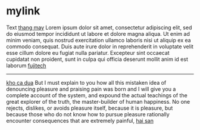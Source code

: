 # mylink
Text 
<a rel="dofollow" href="https://thangmayfujitech.com/thang-may-tai-khach.html">thang may</a> Lorem ipsum dolor sit amet, consectetur adipiscing elit, sed do eiusmod tempor incididunt ut labore et dolore magna aliqua. Ut enim ad minim veniam, quis nostrud exercitation ullamco laboris nisi ut aliquip ex ea commodo consequat. Duis aute irure dolor in reprehenderit in voluptate velit esse cillum dolore eu fugiat nulla pariatur. Excepteur sint occaecat cupidatat non proident, sunt in culpa qui officia deserunt mollit anim id est laborum <a rel="dofollow" href="https://thangmayfujitech.com/">fujitech</a>
<hr>
<a rel="" href="https://hieuhaisan.com/kho-ca-dua-mot-nang-can-gio.html">kho ca dua</a> But I must explain to you how all this mistaken idea of denouncing pleasure and praising pain was born and I will give you a complete account of the system, and expound the actual teachings of the great explorer of the truth, the master-builder of human happiness. No one rejects, dislikes, or avoids pleasure itself, because it is pleasure, but because those who do not know how to pursue pleasure rationally encounter consequences that are extremely painful, <a rel="" href="https://hieuhaisan.com/">hai san</a>
